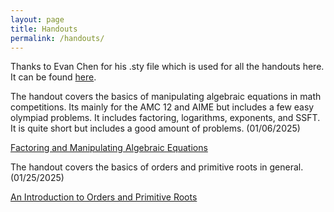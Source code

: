 ```yaml
---
layout: page
title: Handouts
permalink: /handouts/
---
```

Thanks to Evan Chen for his .sty file which is used for all the handouts here. It can be found [here](https://github.com/vEnhance/dotfiles/blob/main/texmf/tex/latex/evan/evan.sty).

The handout covers the basics of manipulating algebraic equations in math competitions. Its mainly for the AMC 12 and AIME but includes a few easy olympiad problems. It includes factoring, logarithms, exponents, and SSFT. It is quite short but includes a good amount of problems. (01/06/2025)

[Factoring and Manipulating Algebraic Equations](/Factoring_and_Manipulating_Algebraic_Equations.pdf)

The handout covers the basics of orders and primitive roots in general. (01/25/2025)

[An Introduction to Orders and Primitive Roots](\An_Introduction_to_Orders_and_Primitive_Roots.pdf)

[jekyll-organization]: https://github.com/jekyll
